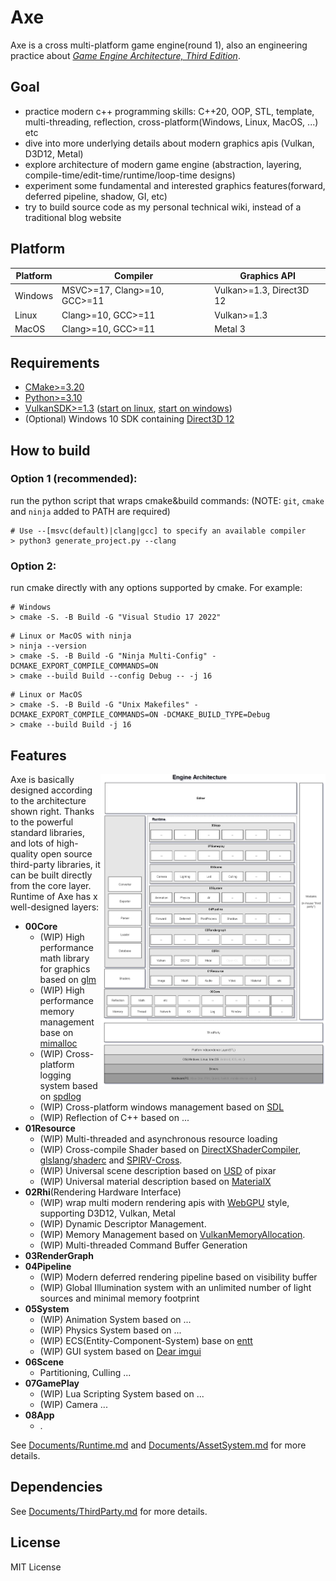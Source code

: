 # Axe
Axe is a cross multi-platform game engine(round 1), also an engineering practice about *[Game Engine Architecture, Third Edition](https://www.gameenginebook.com/)*.

## Goal

- practice modern c++ programming skills: C++20, OOP, STL, template, multi-threading, reflection, cross-platform(Windows, Linux, MacOS, ...) etc
- dive into more underlying details about modern graphics apis (Vulkan, D3D12, Metal)
- explore architecture of modern game engine (abstraction, layering, compile-time/edit-time/runtime/loop-time designs)
- experiment some fundamental and interested graphics features(forward, deferred pipeline, shadow, GI,  etc)
- try to build source code as my personal technical wiki, instead of a traditional blog website

## Platform

|Platform|Compiler| Graphics API|
|---|---|---|
|Windows| MSVC>=17, Clang>=10, GCC>=11 | Vulkan>=1.3, Direct3D 12|
|Linux| Clang>=10, GCC>=11  | Vulkan>=1.3|
|MacOS| Clang>=10, GCC>=11  | Metal 3 |

## Requirements
- [CMake>=3.20](https://cmake.org/download/)
- [Python>=3.10](https://www.python.org/downloads/)
- [VulkanSDK>=1.3](https://vulkan.lunarg.com/) ([start on linux](https://vulkan.lunarg.com/doc/view/latest/linux/getting_started.html), [start on windows](https://vulkan.lunarg.com/doc/view/latest/windows/getting_started.html))
- (Optional) Windows 10 SDK containing [Direct3D 12](https://learn.microsoft.com/en-us/windows/win32/direct3d12/direct3d-12-graphics)

## How to build

### Option 1 (recommended):
run the python script that wraps cmake&build commands: (NOTE: `git`, `cmake` and `ninja` added to PATH are required)
```shell
# Use --[msvc(default)|clang|gcc] to specify an available compiler
> python3 generate_project.py --clang
```

### Option 2:
run cmake directly with any options supported by cmake. For example:
```shell
# Windows
> cmake -S. -B Build -G "Visual Studio 17 2022"
```
```shell
# Linux or MacOS with ninja
> ninja --version
> cmake -S. -B Build -G "Ninja Multi-Config" -DCMAKE_EXPORT_COMPILE_COMMANDS=ON
> cmake --build Build --config Debug -- -j 16
```
```shell
# Linux or MacOS
> cmake -S. -B Build -G "Unix Makefiles" -DCMAKE_EXPORT_COMPILE_COMMANDS=ON -DCMAKE_BUILD_TYPE=Debug
> cmake --build Build -j 16
```
## Features

<img src="Documents/Images/Arch.png" alt="Game Engine Architecture" width=360 align="right"/>

Axe is basically designed according to the architecture shown right. Thanks to the powerful standard libraries, and lots of high-quality open source third-party libraries, it can be built directly from the core layer. Runtime of Axe has x well-designed layers:

- **00Core**
   - (WIP) High performance math library for graphics based on [glm](https://github.com/g-truc/glm)
   - (WIP) High performance memory management base on [mimalloc](https://github.com/microsoft/mimalloc)
   - (WIP) Cross-platform logging system based on [spdlog](https://github.com/gabime/spdlog)
   - (WIP) Cross-platform windows management based on [SDL](https://github.com/libsdl-org/SDL)
   - (WIP) Reflection of C++ based on ...
- **01Resource**
  - (WIP) Multi-threaded and asynchronous resource loading
  - (WIP) Cross-compile Shader based on [DirectXShaderCompiler](https://github.com/microsoft/DirectXShaderCompiler), [glslang](https://github.com/KhronosGroup/glslang)/[shaderc](https://github.com/google/shaderc) and [SPIRV-Cross](https://github.com/KhronosGroup/SPIRV-Cross).
  - (WIP) Universal scene description based on [USD](https://github.com/PixarAnimationStudios/USD) of pixar
  - (WIP) Universal material description based on [MaterialX](https://github.com/AcademySoftwareFoundation/MaterialX)
- **02Rhi**(Rendering Hardware Interface)
  - (WIP) wrap multi modern rendering apis with [WebGPU](https://www.w3.org/TR/webgpu/) style, supporting D3D12, Vulkan, Metal
  - (WIP) Dynamic Descriptor Management.
  - (WIP) Memory Management based on [VulkanMemoryAllocation](https://github.com/GPUOpen-LibrariesAndSDKs/VulkanMemoryAllocator).
  - (WIP) Multi-threaded Command Buffer Generation
- **03RenderGraph**
- **04Pipeline**
  - (WIP) Modern deferred rendering pipeline based on visibility buffer
  - (WIP) Global Illumination system with an unlimited number of light sources and minimal memory footprint
- **05System**
  - (WIP) Animation System based on ...
  - (WIP) Physics System based on ...
  - (WIP) ECS(Entity-Component-System) base on [entt](https://github.com/skypjack/entt)
  - (WIP) GUI system based on [Dear imgui](https://github.com/ocornut/imgui)
- **06Scene**
  - Partitioning, Culling ...
- **07GamePlay**
  - (WIP) Lua Scripting System based on ...
  - (WIP) Camera ...
- **08App**
  - .

See [Documents/Runtime.md](/Documents/Runtime.md) and [Documents/AssetSystem.md](/Documents/AssetSystem.md) for more details.

## Dependencies

See [Documents/ThirdParty.md](/Documents/ThirdParty.md) for more details.

## License
MIT License